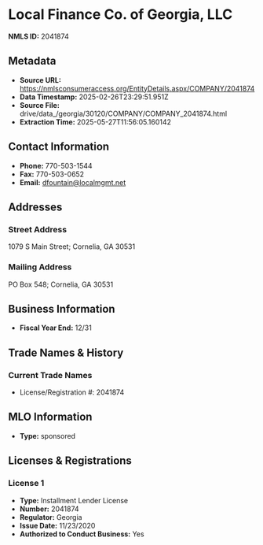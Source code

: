 # Local Finance Co. of Georgia, LLC

**NMLS ID:** 2041874

## Metadata
- **Source URL:** https://nmlsconsumeraccess.org/EntityDetails.aspx/COMPANY/2041874
- **Data Timestamp:** 2025-02-26T23:29:51.951Z
- **Source File:** drive/data_/georgia/30120/COMPANY/COMPANY_2041874.html
- **Extraction Time:** 2025-05-27T11:56:05.160142

## Contact Information
- **Phone:** 770-503-1544
- **Fax:** 770-503-0652
- **Email:** dfountain@localmgmt.net

## Addresses
### Street Address
1079 S Main Street; Cornelia, GA 30531

### Mailing Address
PO Box 548; Cornelia, GA 30531

## Business Information
- **Fiscal Year End:** 12/31

## Trade Names & History
### Current Trade Names
- License/Registration #: 2041874

## MLO Information
- **Type:** sponsored

## Licenses & Registrations

### License 1
- **Type:** Installment Lender License
- **Number:** 2041874
- **Regulator:** Georgia
- **Issue Date:** 11/23/2020
- **Authorized to Conduct Business:** Yes
